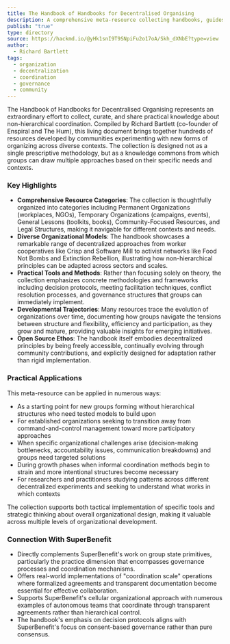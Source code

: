 ```yaml
---
title: The Handbook of Handbooks for Decentralised Organising
description: A comprehensive meta-resource collecting handbooks, guides, and toolkits for non-hierarchical coordination, serving groups from grassroots movements to cooperative workplaces.
publish: "true"
type: directory
source: https://hackmd.io/@yHk1snI9T9SNpiFu2o17oA/Skh_dXNbE?type=view
author:
  - Richard Bartlett
tags:
  - organization
  - decentralization
  - coordination
  - governance
  - community
---
```


The Handbook of Handbooks for Decentralised Organising represents an extraordinary effort to collect, curate, and share practical knowledge about non-hierarchical coordination. Compiled by Richard Bartlett (co-founder of Enspiral and The Hum), this living document brings together hundreds of resources developed by communities experimenting with new forms of organizing across diverse contexts. The collection is designed not as a single prescriptive methodology, but as a knowledge commons from which groups can draw multiple approaches based on their specific needs and contexts.

### Key Highlights
- **Comprehensive Resource Categories**: The collection is thoughtfully organized into categories including Permanent Organizations (workplaces, NGOs), Temporary Organizations (campaigns, events), General Lessons (toolkits, books), Community-Focused Resources, and Legal Structures, making it navigable for different contexts and needs.
- **Diverse Organizational Models**: The handbook showcases a remarkable range of decentralized approaches from worker cooperatives like Crisp and Software Mill to activist networks like Food Not Bombs and Extinction Rebellion, illustrating how non-hierarchical principles can be adapted across sectors and scales.
- **Practical Tools and Methods**: Rather than focusing solely on theory, the collection emphasizes concrete methodologies and frameworks including decision protocols, meeting facilitation techniques, conflict resolution processes, and governance structures that groups can immediately implement.
- **Developmental Trajectories**: Many resources trace the evolution of organizations over time, documenting how groups navigate the tensions between structure and flexibility, efficiency and participation, as they grow and mature, providing valuable insights for emerging initiatives.
- **Open Source Ethos**: The handbook itself embodies decentralized principles by being freely accessible, continually evolving through community contributions, and explicitly designed for adaptation rather than rigid implementation.

### Practical Applications

This meta-resource can be applied in numerous ways:

- As a starting point for new groups forming without hierarchical structures who need tested models to build upon
- For established organizations seeking to transition away from command-and-control management toward more participatory approaches
- When specific organizational challenges arise (decision-making bottlenecks, accountability issues, communication breakdowns) and groups need targeted solutions
- During growth phases when informal coordination methods begin to strain and more intentional structures become necessary
- For researchers and practitioners studying patterns across different decentralized experiments and seeking to understand what works in which contexts

The collection supports both tactical implementation of specific tools and strategic thinking about overall organizational design, making it valuable across multiple levels of organizational development.

### Connection With SuperBenefit

- Directly complements SuperBenefit's work on group state primitives, particularly the practice dimension that encompasses governance processes and coordination mechanisms.
- Offers real-world implementations of "coordination scale" operations where formalized agreements and transparent documentation become essential for effective collaboration.
- Supports SuperBenefit's cellular organizational approach with numerous examples of autonomous teams that coordinate through transparent agreements rather than hierarchical control.
- The handbook's emphasis on decision protocols aligns with SuperBenefit's focus on consent-based governance rather than pure consensus.